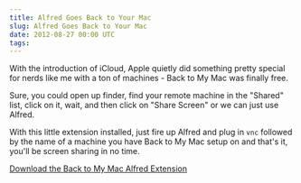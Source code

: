 ```yaml
---
title: Alfred Goes Back to Your Mac
slug: Alfred Goes Back to Your Mac
date: 2012-08-27 00:00 UTC
tags:
---
```


With the introduction of iCloud, Apple quietly did something pretty special for nerds like me with a ton of machines - Back to My Mac was finally free.

Sure, you could open up finder, find your remote machine in the "Shared" list, click on it, wait, and then click on "Share Screen" or we can just use Alfred.

With this little extension installed, just fire up Alfred and plug in `vnc` followed by the name of a machine you have Back to My Mac setup on and that's it, you'll be screen sharing in no time.

[Download the Back to My Mac Alfred Extension](/files/vnc.alfredextension.zip)
